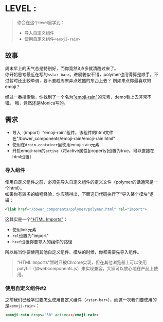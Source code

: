 # LEVEL :

> 你会在这个level里学到：
>
> - 导入自定义组件
> - 使用自定义组件`<emoji-rain>`

## 故事
周末早上的天气总是特别好，而你竟然8点多就清醒过来了。   
你开始思考最近在写的`<star-bar>`。进展貌似不错，polymer也用得算是顺手。不过暂时还比较单调，要不要趁周末弄点炫酷的东西上去？
例如来点你最喜欢的emoji？

经过一番搜索后，你找到了一个名为["emoji-rain"](https://beta.webcomponents.org/element/notwaldorf/emoji-rain)的元素，demo看上去非常不错。
哦，竟然还是Monica写的。

## 需求

- 导入（import）“emoji-rain”组件，该组件的html文件在"/bower_components/emoji-rain/emoji-rain.html"
- 使用在`#rain-container`里使用emoji-rain元素
- 开启emoji-rain的`active`（将active属性[property]设置为true，可以直接在html设置）

### 导入组件
使用自定义组件之前，必须先导入自定义组件的定义文件（polymer的话通常是一个html）。  
如果你有较多的编程经验，你应猜得出，下面这句代码执行了“导入某个模块”逻辑：

```html
<link href="/bower_components/polymer/polymer.html" rel="import">
```

这其实是一个["HTML Imports"](https://www.w3.org/TR/html-imports/)：

- 使用link元素
- `rel`设置为"import"
- `href`设置你要导入的组件的路径

所以每当你要使用其他自定义组件、模块的时候，你都需要先导入组件。

> "HTML Imports"暂时只被Chrome实现，但在其他浏览器上可以使用polyfill（如webcomponents.js）来实现兼容，大家可以放心地在产品上使用。

### 使用自定义组件#2
之前我们已经学过要怎么使用自定义组件（`<star-bar>`），而这一次我们要使用的是`<emoji-rain>`：

```html
<emoji-rain drops="50" active></emoji-rain>
```